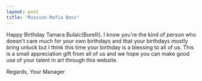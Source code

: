 ```yaml
---
layout: post
title: "Russion Mafia Boss"
---
```


Happy Birthday Tamara Bulaic(Burelli). I know you're the kind of person who doesn't care much for your own birthdays and that your birthdays mostly bring unluck but I think this time your birthday is a blessing to all of us. This is a small appreciation gift from all of us and we hope you can make good use of your talent in art through this website.

Regards,
Your Manager